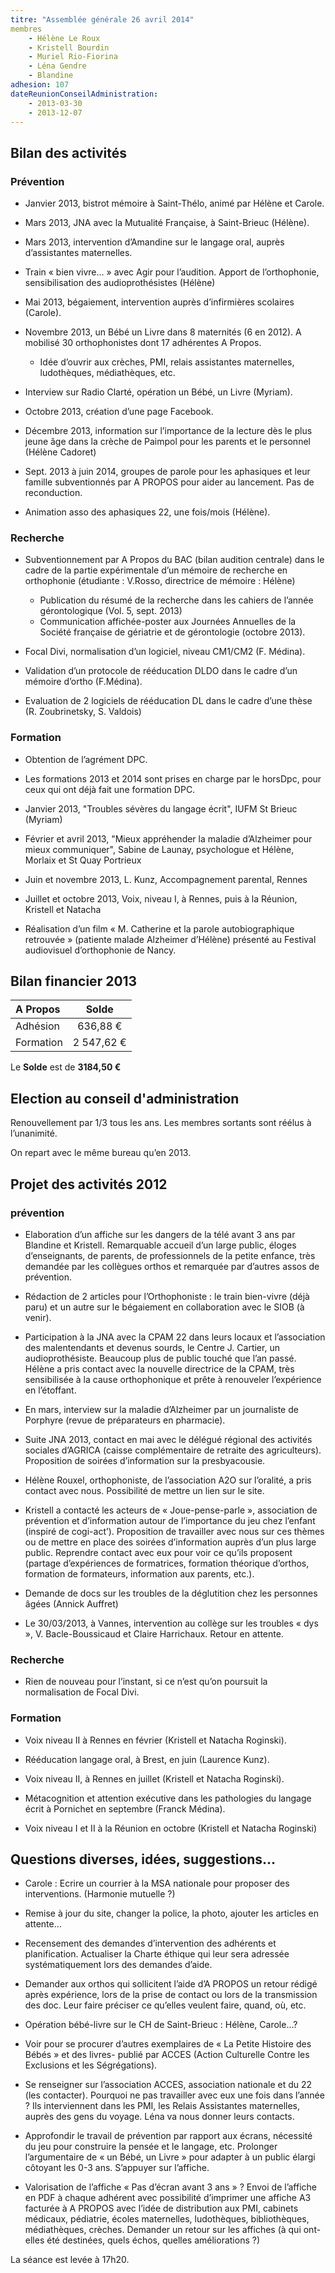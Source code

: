 ```yaml
---
titre: "Assemblée générale 26 avril 2014"
membres
	- Hélène Le Roux
	- Kristell Bourdin
	- Muriel Rio-Fiorina
	- Léna Gendre
	- Blandine 
adhesion: 107
dateReunionConseilAdministration:
	- 2013-03-30
	- 2013-12-07
---
```

## Bilan des activités

### Prévention

- Janvier 2013, bistrot mémoire à Saint-Thélo, animé par Hélène et Carole.

- Mars 2013, JNA avec la Mutualité Française, à Saint-Brieuc (Hélène).

- Mars 2013, intervention d’Amandine  sur  le  langage oral,  auprès  d’assistantes maternelles.

- Train « bien vivre… » avec Agir pour l’audition. Apport de l’orthophonie, sensibilisation des audioprothésistes (Hélène)

- Mai 2013, bégaiement, intervention auprès d’infirmières scolaires (Carole).

- Novembre 2013, un Bébé un Livre  dans 8 maternités (6 en 2012). A mobilisé 30 orthophonistes dont 17 adhérentes A Propos.
	- Idée d’ouvrir aux crèches, PMI, relais assistantes maternelles, ludothèques, médiathèques, etc. 

- Interview sur Radio Clarté, opération un Bébé, un Livre (Myriam).

- Octobre 2013, création d’une page Facebook.

- Décembre 2013, information sur l’importance de la lecture dès le plus jeune âge dans la crèche de Paimpol pour les parents et le personnel (Hélène Cadoret)

- Sept. 2013 à juin  2014, groupes de parole pour les aphasiques et leur famille subventionnés par A PROPOS pour aider au lancement. Pas de reconduction.

- Animation asso des aphasiques 22, une fois/mois (Hélène).

### Recherche 

- Subventionnement par A Propos du BAC (bilan audition centrale) dans le cadre de la partie expérimentale d’un mémoire de recherche en orthophonie (étudiante : V.Rosso, 
directrice de mémoire : Hélène)
	- Publication du résumé de la recherche dans les cahiers de l’année gérontologique (Vol. 5, sept. 2013)
	- Communication affichée-poster aux Journées Annuelles de la Société française de gériatrie et de gérontologie (octobre 2013).

- Focal Divi, normalisation d’un logiciel, niveau CM1/CM2 (F. Médina).

- Validation d’un protocole de rééducation DLDO dans le cadre d’un mémoire d’ortho (F.Médina).

- Evaluation de 2 logiciels de rééducation DL dans le cadre d’une thèse (R. Zoubrinetsky, S. Valdois)

### Formation

- Obtention de l’agrément DPC.

- Les formations 2013 et 2014 sont prises en charge par le horsDpc, pour ceux qui ont déjà fait une formation DPC.

- Janvier 2013, "Troubles sévères du langage écrit", IUFM St Brieuc (Myriam)

- Février  et avril  2013,  "Mieux appréhender la maladie d’Alzheimer pour mieux communiquer", Sabine de Launay, psychologue et Hélène, Morlaix et St Quay Portrieux

- Juin et novembre 2013, L. Kunz, Accompagnement parental, Rennes

- Juillet et octobre 2013, Voix, niveau I, à Rennes, puis à la Réunion, Kristell et Natacha

- Réalisation d’un film « M. Catherine et la parole autobiographique retrouvée » (patiente malade Alzheimer d’Hélène) présenté au Festival audiovisuel d’orthophonie de Nancy.

## Bilan financier 2013

| A Propos                      |     Solde       |
| :-                                  | :-:             |
|Adhésion                      |         636,88 €|
|Formation                     |     2 547,62 €|


Le **Solde** est de **3184,50 €** 

## Election au conseil d'administration

Renouvellement par 1/3 tous les ans. Les membres sortants sont réélus à l’unanimité.

On repart avec le même bureau qu’en 2013.

## Projet des activités 2012

### prévention

- Elaboration d’un affiche sur les dangers de la télé avant 3 ans par Blandine et Kristell. Remarquable accueil d’un large  public, éloges d’enseignants, de parents, de 
professionnels de la petite enfance, très demandée par les collègues orthos et remarquée par d’autres assos de prévention.

- Rédaction de 2 articles pour l’Orthophoniste : le train bien-vivre (déjà paru) et un autre sur le bégaiement en collaboration avec le SIOB (à venir).

- Participation à la JNA avec la CPAM 22 dans leurs locaux et  l’association des malentendants et devenus sourds, le Centre J. Cartier, un audioprothésiste. 
Beaucoup plus de public touché que l’an passé. Hélène a pris contact avec la nouvelle directrice de la CPAM, très sensibilisée à la cause orthophonique et prête à renouveler l’expérience en l’étoffant.

- En mars, interview sur la maladie d’Alzheimer par un journaliste de Porphyre (revue de préparateurs en pharmacie).

- Suite JNA 2013, contact en mai avec le délégué régional des activités sociales d’AGRICA (caisse complémentaire de retraite des agriculteurs). Proposition de soirées d’information 
sur la presbyacousie.

- Hélène Rouxel, orthophoniste, de l’association A2O sur l’oralité, a pris contact avec nous. Possibilité de mettre un lien sur le site.

- Kristell a contacté les acteurs de « Joue-pense-parle », association de prévention et d’information autour de l’importance du jeu chez l’enfant  (inspiré de  cogi-act’). 
Proposition de travailler avec nous sur ces thèmes ou de mettre en place des soirées d’information auprès d’un plus large public. Reprendre contact avec eux pour voir ce qu’ils proposent (partage d’expériences de formatrices, formation théorique d’orthos, formation de formateurs, information aux parents, etc.).

- Demande de docs sur les troubles de la déglutition chez les personnes âgées (Annick Auffret)

- Le 30/03/2013, à Vannes, intervention au collège sur les troubles « dys », V. Bacle-Boussicaud et Claire Harrichaux. Retour en attente.

### Recherche

- Rien de nouveau pour l’instant, si ce n’est qu’on poursuit la normalisation de Focal Divi.

### Formation

- Voix niveau II à Rennes en février (Kristell et Natacha Roginski).

- Rééducation langage oral, à Brest, en juin (Laurence Kunz).

- Voix niveau II, à Rennes en juillet (Kristell et Natacha Roginski).

- Métacognition et attention exécutive dans les pathologies du langage écrit à Pornichet en septembre (Franck Médina).

- Voix niveau I et II à la Réunion en octobre (Kristell et Natacha Roginski)

## Questions diverses, idées, suggestions…

- Carole : Ecrire un courrier à la MSA nationale pour proposer des interventions. (Harmonie mutuelle ?)

- Remise à jour du site, changer la police, la photo, ajouter les articles en attente…

- Recensement des demandes d’intervention des adhérents et planification. Actualiser la Charte éthique qui leur sera adressée systématiquement lors des demandes d’aide.

- Demander aux orthos qui sollicitent l’aide d’A PROPOS un retour rédigé après expérience, lors de la prise de contact ou lors de la transmission des doc. Leur faire préciser ce 
qu’elles veulent faire, quand, où, etc.

- Opération bébé-livre sur le CH de Saint-Brieuc : Hélène, Carole…? 

- Voir pour se procurer d’autres exemplaires de « La Petite Histoire des Bébés » et des livres- publié par ACCES (Action Culturelle Contre les Exclusions et les Ségrégations).

- Se renseigner sur l’association ACCES, association nationale et du 22 (les contacter). 
Pourquoi ne pas travailler avec eux une fois dans l’année ? Ils interviennent dans les
PMI, les Relais Assistantes maternelles, auprès des gens du voyage. Léna va nous donner leurs contacts.

- Approfondir le travail de prévention par rapport aux écrans, nécessité du jeu pour construire la pensée et le langage, etc. Prolonger l’argumentaire de « un Bébé, un Livre »
pour adapter à un public élargi côtoyant les 0-3 ans. S’appuyer sur l’affiche.

- Valorisation de l’affiche « Pas d’écran avant 3 ans » ? Envoi de l’affiche en PDF à chaque adhérent avec possibilité d’imprimer une affiche A3 facturée à A PROPOS avec l’idée de 
distribution aux PMI, cabinets médicaux, pédiatrie, écoles maternelles, ludothèques, bibliothèques, médiathèques, crèches. 
Demander un retour sur les affiches (à qui ont-elles été destinées, quels échos, quelles améliorations ?)

La séance est levée à 17h20. 